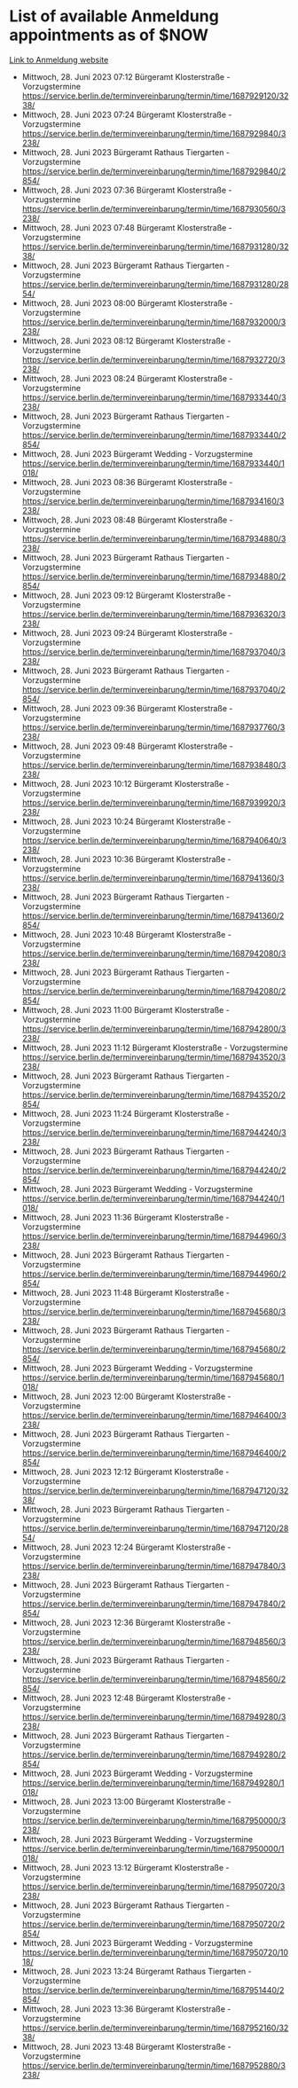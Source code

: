 # List of available Anmeldung appointments as of $NOW
[Link to Anmeldung website](https://service.berlin.de/terminvereinbarung/termin/tag.php?termin=1&anliegen[]=120686&dienstleisterlist=122210,122217,327316,122219,327312,122227,327314,122231,327346,122243,327348,122254,122252,329742,122260,329745,122262,329748,122271,327278,122273,327274,122277,327276,330436,122280,327294,122282,327290,122284,327292,122291,327270,122285,327266,122286,327264,122296,327268,150230,329760,122297,327286,122294,327284,122312,329763,122314,329775,122304,327330,122311,327334,122309,327332,317869,122281,327352,122279,329772,122283,122276,327324,122274,327326,122267,329766,122246,327318,122251,327320,122257,327322,122208,327298,122226,327300&herkunft=http%3A%2F%2Fservice.berlin.de%2Fdienstleistung%2F120686%2F)
- Mittwoch, 28. Juni 2023 07:12 Bürgeramt Klosterstraße - Vorzugstermine https://service.berlin.de/terminvereinbarung/termin/time/1687929120/3238/
- Mittwoch, 28. Juni 2023 07:24 Bürgeramt Klosterstraße - Vorzugstermine https://service.berlin.de/terminvereinbarung/termin/time/1687929840/3238/
- Mittwoch, 28. Juni 2023  Bürgeramt Rathaus Tiergarten - Vorzugstermine https://service.berlin.de/terminvereinbarung/termin/time/1687929840/2854/
- Mittwoch, 28. Juni 2023 07:36 Bürgeramt Klosterstraße - Vorzugstermine https://service.berlin.de/terminvereinbarung/termin/time/1687930560/3238/
- Mittwoch, 28. Juni 2023 07:48 Bürgeramt Klosterstraße - Vorzugstermine https://service.berlin.de/terminvereinbarung/termin/time/1687931280/3238/
- Mittwoch, 28. Juni 2023  Bürgeramt Rathaus Tiergarten - Vorzugstermine https://service.berlin.de/terminvereinbarung/termin/time/1687931280/2854/
- Mittwoch, 28. Juni 2023 08:00 Bürgeramt Klosterstraße - Vorzugstermine https://service.berlin.de/terminvereinbarung/termin/time/1687932000/3238/
- Mittwoch, 28. Juni 2023 08:12 Bürgeramt Klosterstraße - Vorzugstermine https://service.berlin.de/terminvereinbarung/termin/time/1687932720/3238/
- Mittwoch, 28. Juni 2023 08:24 Bürgeramt Klosterstraße - Vorzugstermine https://service.berlin.de/terminvereinbarung/termin/time/1687933440/3238/
- Mittwoch, 28. Juni 2023  Bürgeramt Rathaus Tiergarten - Vorzugstermine https://service.berlin.de/terminvereinbarung/termin/time/1687933440/2854/
- Mittwoch, 28. Juni 2023  Bürgeramt Wedding - Vorzugstermine https://service.berlin.de/terminvereinbarung/termin/time/1687933440/1018/
- Mittwoch, 28. Juni 2023 08:36 Bürgeramt Klosterstraße - Vorzugstermine https://service.berlin.de/terminvereinbarung/termin/time/1687934160/3238/
- Mittwoch, 28. Juni 2023 08:48 Bürgeramt Klosterstraße - Vorzugstermine https://service.berlin.de/terminvereinbarung/termin/time/1687934880/3238/
- Mittwoch, 28. Juni 2023  Bürgeramt Rathaus Tiergarten - Vorzugstermine https://service.berlin.de/terminvereinbarung/termin/time/1687934880/2854/
- Mittwoch, 28. Juni 2023 09:12 Bürgeramt Klosterstraße - Vorzugstermine https://service.berlin.de/terminvereinbarung/termin/time/1687936320/3238/
- Mittwoch, 28. Juni 2023 09:24 Bürgeramt Klosterstraße - Vorzugstermine https://service.berlin.de/terminvereinbarung/termin/time/1687937040/3238/
- Mittwoch, 28. Juni 2023  Bürgeramt Rathaus Tiergarten - Vorzugstermine https://service.berlin.de/terminvereinbarung/termin/time/1687937040/2854/
- Mittwoch, 28. Juni 2023 09:36 Bürgeramt Klosterstraße - Vorzugstermine https://service.berlin.de/terminvereinbarung/termin/time/1687937760/3238/
- Mittwoch, 28. Juni 2023 09:48 Bürgeramt Klosterstraße - Vorzugstermine https://service.berlin.de/terminvereinbarung/termin/time/1687938480/3238/
- Mittwoch, 28. Juni 2023 10:12 Bürgeramt Klosterstraße - Vorzugstermine https://service.berlin.de/terminvereinbarung/termin/time/1687939920/3238/
- Mittwoch, 28. Juni 2023 10:24 Bürgeramt Klosterstraße - Vorzugstermine https://service.berlin.de/terminvereinbarung/termin/time/1687940640/3238/
- Mittwoch, 28. Juni 2023 10:36 Bürgeramt Klosterstraße - Vorzugstermine https://service.berlin.de/terminvereinbarung/termin/time/1687941360/3238/
- Mittwoch, 28. Juni 2023  Bürgeramt Rathaus Tiergarten - Vorzugstermine https://service.berlin.de/terminvereinbarung/termin/time/1687941360/2854/
- Mittwoch, 28. Juni 2023 10:48 Bürgeramt Klosterstraße - Vorzugstermine https://service.berlin.de/terminvereinbarung/termin/time/1687942080/3238/
- Mittwoch, 28. Juni 2023  Bürgeramt Rathaus Tiergarten - Vorzugstermine https://service.berlin.de/terminvereinbarung/termin/time/1687942080/2854/
- Mittwoch, 28. Juni 2023 11:00 Bürgeramt Klosterstraße - Vorzugstermine https://service.berlin.de/terminvereinbarung/termin/time/1687942800/3238/
- Mittwoch, 28. Juni 2023 11:12 Bürgeramt Klosterstraße - Vorzugstermine https://service.berlin.de/terminvereinbarung/termin/time/1687943520/3238/
- Mittwoch, 28. Juni 2023  Bürgeramt Rathaus Tiergarten - Vorzugstermine https://service.berlin.de/terminvereinbarung/termin/time/1687943520/2854/
- Mittwoch, 28. Juni 2023 11:24 Bürgeramt Klosterstraße - Vorzugstermine https://service.berlin.de/terminvereinbarung/termin/time/1687944240/3238/
- Mittwoch, 28. Juni 2023  Bürgeramt Rathaus Tiergarten - Vorzugstermine https://service.berlin.de/terminvereinbarung/termin/time/1687944240/2854/
- Mittwoch, 28. Juni 2023  Bürgeramt Wedding - Vorzugstermine https://service.berlin.de/terminvereinbarung/termin/time/1687944240/1018/
- Mittwoch, 28. Juni 2023 11:36 Bürgeramt Klosterstraße - Vorzugstermine https://service.berlin.de/terminvereinbarung/termin/time/1687944960/3238/
- Mittwoch, 28. Juni 2023  Bürgeramt Rathaus Tiergarten - Vorzugstermine https://service.berlin.de/terminvereinbarung/termin/time/1687944960/2854/
- Mittwoch, 28. Juni 2023 11:48 Bürgeramt Klosterstraße - Vorzugstermine https://service.berlin.de/terminvereinbarung/termin/time/1687945680/3238/
- Mittwoch, 28. Juni 2023  Bürgeramt Rathaus Tiergarten - Vorzugstermine https://service.berlin.de/terminvereinbarung/termin/time/1687945680/2854/
- Mittwoch, 28. Juni 2023  Bürgeramt Wedding - Vorzugstermine https://service.berlin.de/terminvereinbarung/termin/time/1687945680/1018/
- Mittwoch, 28. Juni 2023 12:00 Bürgeramt Klosterstraße - Vorzugstermine https://service.berlin.de/terminvereinbarung/termin/time/1687946400/3238/
- Mittwoch, 28. Juni 2023  Bürgeramt Rathaus Tiergarten - Vorzugstermine https://service.berlin.de/terminvereinbarung/termin/time/1687946400/2854/
- Mittwoch, 28. Juni 2023 12:12 Bürgeramt Klosterstraße - Vorzugstermine https://service.berlin.de/terminvereinbarung/termin/time/1687947120/3238/
- Mittwoch, 28. Juni 2023  Bürgeramt Rathaus Tiergarten - Vorzugstermine https://service.berlin.de/terminvereinbarung/termin/time/1687947120/2854/
- Mittwoch, 28. Juni 2023 12:24 Bürgeramt Klosterstraße - Vorzugstermine https://service.berlin.de/terminvereinbarung/termin/time/1687947840/3238/
- Mittwoch, 28. Juni 2023  Bürgeramt Rathaus Tiergarten - Vorzugstermine https://service.berlin.de/terminvereinbarung/termin/time/1687947840/2854/
- Mittwoch, 28. Juni 2023 12:36 Bürgeramt Klosterstraße - Vorzugstermine https://service.berlin.de/terminvereinbarung/termin/time/1687948560/3238/
- Mittwoch, 28. Juni 2023  Bürgeramt Rathaus Tiergarten - Vorzugstermine https://service.berlin.de/terminvereinbarung/termin/time/1687948560/2854/
- Mittwoch, 28. Juni 2023 12:48 Bürgeramt Klosterstraße - Vorzugstermine https://service.berlin.de/terminvereinbarung/termin/time/1687949280/3238/
- Mittwoch, 28. Juni 2023  Bürgeramt Rathaus Tiergarten - Vorzugstermine https://service.berlin.de/terminvereinbarung/termin/time/1687949280/2854/
- Mittwoch, 28. Juni 2023  Bürgeramt Wedding - Vorzugstermine https://service.berlin.de/terminvereinbarung/termin/time/1687949280/1018/
- Mittwoch, 28. Juni 2023 13:00 Bürgeramt Klosterstraße - Vorzugstermine https://service.berlin.de/terminvereinbarung/termin/time/1687950000/3238/
- Mittwoch, 28. Juni 2023  Bürgeramt Wedding - Vorzugstermine https://service.berlin.de/terminvereinbarung/termin/time/1687950000/1018/
- Mittwoch, 28. Juni 2023 13:12 Bürgeramt Klosterstraße - Vorzugstermine https://service.berlin.de/terminvereinbarung/termin/time/1687950720/3238/
- Mittwoch, 28. Juni 2023  Bürgeramt Rathaus Tiergarten - Vorzugstermine https://service.berlin.de/terminvereinbarung/termin/time/1687950720/2854/
- Mittwoch, 28. Juni 2023  Bürgeramt Wedding - Vorzugstermine https://service.berlin.de/terminvereinbarung/termin/time/1687950720/1018/
- Mittwoch, 28. Juni 2023 13:24 Bürgeramt Rathaus Tiergarten - Vorzugstermine https://service.berlin.de/terminvereinbarung/termin/time/1687951440/2854/
- Mittwoch, 28. Juni 2023 13:36 Bürgeramt Klosterstraße - Vorzugstermine https://service.berlin.de/terminvereinbarung/termin/time/1687952160/3238/
- Mittwoch, 28. Juni 2023 13:48 Bürgeramt Klosterstraße - Vorzugstermine https://service.berlin.de/terminvereinbarung/termin/time/1687952880/3238/
